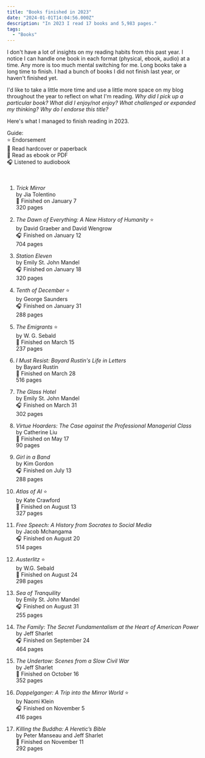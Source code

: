 ```yaml
---
title: "Books finished in 2023"
date: "2024-01-01T14:04:56.000Z"
description: "In 2023 I read 17 books and 5,983 pages."
tags: 
  - "Books"
---
```


I don't have a lot of insights on my reading habits from this past year. I notice I can handle one book in each format (physical, ebook, audio) at a time. Any more is too much mental switching for me. Long books take a long time to finish. I had a bunch of books I did not finish last year, or haven't finished yet.

I'd like to take a little more time and use a little more space on my blog throughout the year to reflect on what I'm reading. _Why did I pick up a particular book? What did I enjoy/not enjoy? What challenged or expanded my thinking? Why do I endorse this title?_

Here's what I managed to finish reading in 2023.

Guide:  
⭐ Endorsement  
📖 Read hardcover or paperback  
📱 Read as ebook or PDF  
🎧 Listened to audiobook

&nbsp;

1. _Trick Mirror_  
    by Jia Tolentino  
    📱 Finished on January 7  
    320 pages
    

2. _The Dawn of Everything: A New History of Humanity_ ⭐  
    by David Graeber and David Wengrow  
    🎧 Finished on January 12  
    704 pages  
    

3. _Station Eleven_  
    by Emily St. John Mandel  
    🎧 Finished on January 18  
    320 pages  
    

4. _Tenth of December_ ⭐  
    by George Saunders  
    🎧 Finished on January 31  
    288 pages  
    

5. _The Emigrants_ ⭐  
    by W. G. Sebald  
    📖 Finished on March 15  
    237 pages  
    

6. _I Must Resist: Bayard Rustin's Life in Letters_  
    by Bayard Rustin  
    📖 Finished on March 28  
    516 pages
    

7. _The Glass Hotel_  
    by Emily St. John Mandel  
    🎧 Finished on March 31  
    302 pages  
    

8. _Virtue Hoarders: The Case against the Professional Managerial Class_  
    by Catherine Liu  
    📱 Finished on May 17  
    90 pages  
    

9. _Girl in a Band_  
    by Kim Gordon  
    🎧 Finished on July 13  
    288 pages  
    

10. _Atlas of AI_ ⭐  
    by Kate Crawford  
    📱 Finished on August 13  
    327 pages  
    

11. _Free Speech: A History from Socrates to Social Media_  
    by Jacob Mchangama  
    🎧 Finished on August 20  
    514 pages  
    

12. _Austerlitz_ ⭐  
    by W.G. Sebald  
    📖 Finished on August 24  
    298 pages  
    

13. _Sea of Tranquility_  
    by Emily St. John Mandel  
    🎧 Finished on August 31  
    255 pages  
    

14. _The Family: The Secret Fundamentalism at the Heart of American Power_  
    by Jeff Sharlet  
    🎧 Finished on September 24  
    464 pages  
    

15. _The Undertow: Scenes from a Slow Civil War_  
    by Jeff Sharlet  
    📱 Finished on October 16  
    352 pages  
    

16. _Doppelganger: A Trip into the Mirror World_ ⭐  
    by Naomi Klein  
    🎧 Finished on November 5  
    416 pages  
    

17. _Killing the Buddha: A Heretic’s Bible_  
    by Peter Manseau and Jeff Sharlet  
    📖 Finished on November 11  
    292 pages
